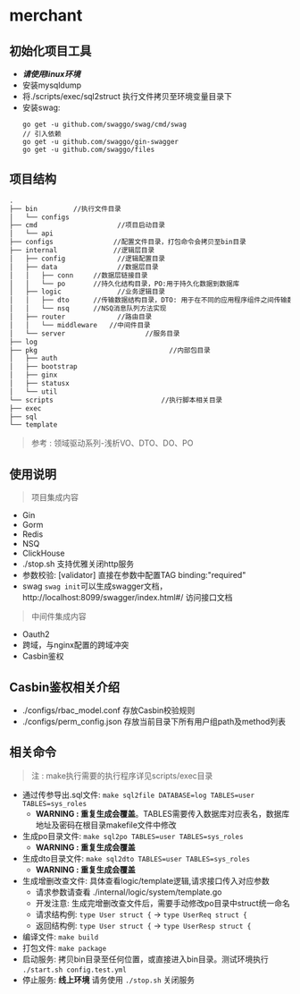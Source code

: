 # merchant

## 初始化项目工具
* ***请使用linux环境***
* 安装mysqldump
* 将./scripts/exec/sql2struct 执行文件拷贝至环境变量目录下
* 安装swag: 
  ```
  go get -u github.com/swaggo/swag/cmd/swag
  // 引入依赖
  go get -u github.com/swaggo/gin-swagger
  go get -u github.com/swaggo/files
  ```

## 项目结构
```markdown
.
├── bin         //执行文件目录
│   └── configs
├── cmd                    //项目启动目录
│   └── api
├── configs               //配置文件目录，打包命令会拷贝至bin目录
├── internal              //逻辑层目录
│   ├── config             //逻辑配置目录
│   ├── data               //数据层目录
│   │   ├── conn     //数据层链接目录
│   │   └── po       //持久化结构目录，PO:用于持久化数据到数据库
│   ├── logic              //业务逻辑目录
│   │   ├── dto      //传输数据结构目录，DTO: 用于在不同的应用程序组件之间传输数据
│   │   └── nsq      //NSQ消息队列方法实现
│   ├── router             //路由目录
│   │   └── middleware   //中间件目录
│   └── server                    //服务目录
├── log
├── pkg                                 //内部包目录
│   ├── auth
│   ├── bootstrap
│   ├── ginx
│   ├── statusx
│   └── util
└── scripts                           //执行脚本相关目录
├── exec
├── sql
└── template
```
> 参考 : 领域驱动系列-浅析VO、DTO、DO、PO


## 使用说明
> 项目集成内容

* Gin
* Gorm
* Redis
* NSQ
* ClickHouse
* ./stop.sh 支持优雅关闭http服务
* 参数校验: [validator] 直接在参数中配置TAG binding:"required"
* swag `swag init`可以生成swagger文档，http://localhost:8099/swagger/index.html#/ 访问接口文档


> 中间件集成内容

* Oauth2
* 跨域，与nginx配置的跨域冲突
* Casbin鉴权

## Casbin鉴权相关介绍
* ./configs/rbac_model.conf 存放Casbin校验规则
* ./configs/perm_config.json 存放当前目录下所有用户组path及method列表

## 相关命令

> 注 : make执行需要的执行程序详见scripts/exec目录

* 通过传参导出.sql文件: `make sql2file DATABASE=log TABLES=user TABLES=sys_roles`
   * **WARNING : 重复生成会覆盖**。TABLES需要传入数据库对应表名，数据库地址及密码在根目录makefile文件中修改
* 生成po目录文件: `make sql2po TABLES=user TABLES=sys_roles`
   * **WARNING : 重复生成会覆盖**
* 生成dto目录文件: `make sql2dto TABLES=user TABLES=sys_roles`
   * **WARNING : 重复生成会覆盖**
* 生成增删改查文件: 具体查看logic/template逻辑,请求接口传入对应参数
   * 请求参数请查看 ./internal/logic/system/template.go
   * 开发注意: 生成完增删改查文件后，需要手动修改po目录中struct统一命名
   * 请求结构例: `type User struct {` -> `type UserReq struct {`
   * 返回结构例: `type User struct {` -> `type UserResp struct {`
* 编译文件: `make build`
* 打包文件: `make package`
* 启动服务: 拷贝bin目录至任何位置，或直接进入bin目录。测试环境执行 `./start.sh config.test.yml`
* 停止服务: **线上环境** 请务使用 `./stop.sh` 关闭服务